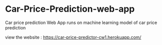 # Car-Price-Prediction-web-app

Car price prediction Web App runs on machine learning model of car price prediction

view the website : https://car-price-predictor-cw1.herokuapp.com/
